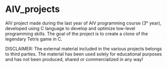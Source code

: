 # AIV_projects
AIV project made during the last year of AIV programming course (3° year), developed using C language to develop and optimize low-level programming skills. 
The goal of the project is to create a clone of the legendary Tetris game in C.

DISCLAIMER:
The external material included in the various projects belongs to third parties. 
The material has been used solely for educational purposes and has not been produced, shared or commercialized in any way!
